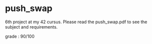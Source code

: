 # push_swap

6th project at my 42 cursus. Please read the push_swap.pdf to see the subject and requirements.

grade : 90/100
